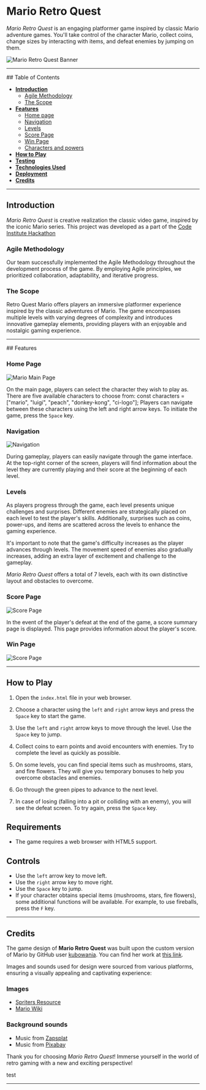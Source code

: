 # Mario Retro Quest

*Mario Retro Quest*  is an engaging platformer game inspired by classic Mario adventure games. You'll take control of the character Mario, collect coins, change sizes by interacting with items, and defeat enemies by jumping on them.

![Mario Retro Quest Banner](assets/images/Screenshot-main.png)
<hr>
## Table of Contents

- [**Introduction**](#introduction)
    * [Agile Methodology](#agile-methodology)
    * [The Scope](#the-scope)
- [**Features**](#features)
   * [Home page](#footer)
   * [Navigation](#navigation)
   * [Levels](#footer)
   * [Score Page](#home-page)
   * [Win Page](#home-page)
   * [Characters and powers](#characters)
- [**How to Play**](#how-to-play)
- [**Testing**](#testing)
- [**Technologies Used**](#technology-used)
- [**Deployment**](#deployment)
- [**Credits**](#credits)
<hr>

## Introduction

*Mario Retro Quest* is creative realization the classic video game, inspired by the iconic Mario series. This project was developed as a part of the [Code Institute Hackathon](https://hackathon.codeinstitute.net/hackathon/36/)

### **Agile Methodology**
Our team successfully implemented the Agile Methodology throughout the development process of the game. By employing Agile principles, we prioritized collaboration, adaptability, and iterative progress.  

### **The Scope**
Retro Quest Mario offers players an immersive platformer experience inspired by the classic adventures of Mario. The game encompasses multiple levels with varying degrees of complexity and introduces innovative gameplay elements, providing players with an enjoyable and nostalgic gaming experience.

<hr>
## Features

### **Home Page**

![Mario Main Page](assets/images/main_page.png)

On the main page, players can select the character they wish to play as. There are five available characters to choose from: const characters = ["mario", "luigi", "peach", "donkey-kong", "ci-logo"];
Players can navigate between these characters using the left and right arrow keys. To initiate the game, press the `Space` key.


### **Navigation**

![Navigation](assets/images/navigation.png)

During gameplay, players can easily navigate through the game interface. At the top-right corner of the screen, players will find information about the level they are currently playing and their score at the beginning of each level.

### **Levels**

As players progress through the game, each level presents unique challenges and surprises. Different enemies are strategically placed on each level to test the player's skills. Additionally, surprises such as coins, power-ups, and items are scattered across the levels to enhance the gaming experience.

It's important to note that the game's difficulty increases as the player advances through levels. The movement speed of enemies also gradually increases, adding an extra layer of excitement and challenge to the gameplay.

*Mario Retro Quest* offers a total of 7 levels, each with its own distinctive layout and obstacles to overcome.

### **Score Page**

![Score Page](assets/images/Score.png)

In the event of the player's defeat at the end of the game, a score summary page is displayed. This page provides information about the player's score.

### **Win Page**

![Score Page](assets/images/Score.png)




<hr>

## How to Play

1. Open the `index.html` file in your web browser.

2. Choose a character using the `left` and `right` arrow keys and press the `Space` key to start the game.

3. Use the `left` and `right` arrow keys to move through the level. Use the `Space` key to jump.

4. Collect coins to earn points and avoid encounters with enemies. Try to complete the level as quickly as possible.

5. On some levels, you can find special items such as mushrooms, stars, and fire flowers. They will give you temporary bonuses to help you overcome obstacles and enemies.

6. Go through the green pipes to advance to the next level.

7. In case of losing (falling into a pit or colliding with an enemy), you will see the defeat screen. To try again, press the `Space` key.

## Requirements

- The game requires a web browser with HTML5 support.

## Controls

- Use the `left` arrow key to move left.
- Use the `right` arrow key to move right.
- Use the `Space` key to jump.
- If your character obtains special items (mushrooms, stars, fire flowers), some additional functions will be available. For example, to use fireballs, press the `F` key.

<hr>

## Credits

The game design of **Mario Retro Quest** was built upon the custom version of Mario by GitHub user [kubowania](https://github.com/kubowania). You can find her work at [this link](https://github.com/kubowania/mario/blob/main/README.md).

Images and sounds used for design were sourced from various platforms, ensuring a visually appealing and captivating experience:
### Images

- [Spriters Resource](https://www.spriters-resource.com/)
- [Mario Wiki](https://www.mariowiki.com/)

### Background sounds
-   Music from [Zapsplat](https://www.zapsplat.com)
-   Music from [Pixabay](https://www.pixabay.com)

Thank you for choosing *Mario Retro Quest*! Immerse yourself in the world of retro gaming with a new and exciting perspective!

test

<hr>
